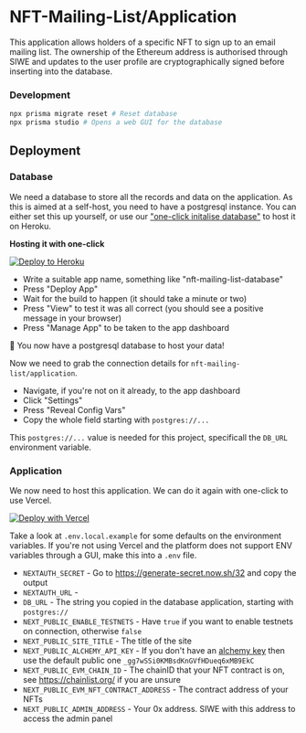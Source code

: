# NFT-Mailing-List/Application

This application allows holders of a specific NFT to sign up to an email mailing list. The ownership of the Ethereum address is authorised through SIWE and updates to the user profile are cryptographically signed before inserting into the database.

### Development

```bash
npx prisma migrate reset # Reset database
npx prisma studio # Opens a web GUI for the database
```

## Deployment

### Database

We need a database to store all the records and data on the application. As this is aimed at a self-host, you need to have a postgresql instance. You can either set this up yourself, or use our ["one-click initalise database"](https://github.com/nft-mailing-list/init-database-heroku) to host it on Heroku.

**Hosting it with one-click**

[![Deploy to Heroku](https://www.herokucdn.com/deploy/button.svg)](https://dashboard.heroku.com/new?template=https%3A%2F%2Fgithub.com%2Fnft-mailing-list%2Finit-database-heroku)

* Write a suitable app name, something like "nft-mailing-list-database"
* Press "Deploy App"
* Wait for the build to happen (it should take a minute or two)
* Press "View" to test it was all correct (you should see a positive message in your browser)
* Press "Manage App" to be taken to the app dashboard

🎉 You now have a postgresql database to host your data!

Now we need to grab the connection details for `nft-mailing-list/application`. 

* Navigate, if you're not on it already, to the app dashboard
* Click "Settings"
* Press "Reveal Config Vars"
* Copy the whole field starting with `postgres://...`

This `postgres://...` value is needed for this project, specificall the `DB_URL` environment variable.

### Application

We now need to host this application. We can do it again with one-click to use Vercel.

[![Deploy with Vercel](https://vercel.com/button)](https://vercel.com/new/clone?repository-url=https%3A%2F%2Fgithub.com%2Fnft-mailing-list%2Fapplication&env=NEXTAUTH_SECRET,NEXTAUTH_URL,DB_URL,NEXT_PUBLIC_ENABLE_TESTNETS,NEXT_PUBLIC_SITE_TITLE,NEXT_PUBLIC_ALCHEMY_API_KEY,NEXT_PUBLIC_EVM_CHAIN_ID,NEXT_PUBLIC_EVM_NFT_CONTRACT_ADDRESS,NEXT_PUBLIC_ADMIN_ADDRESS&build-command=vercel-build)

Take a look at `.env.local.example` for some defaults on the environment variables. If you're not using Vercel and the platform does not support ENV variables through a GUI, make this into a `.env` file.

* `NEXTAUTH_SECRET` - Go to https://generate-secret.now.sh/32 and copy the output
* `NEXTAUTH_URL` - 
* `DB_URL` - The string you copied in the database application, starting with `postgres://`
* `NEXT_PUBLIC_ENABLE_TESTNETS` - Have `true` if you want to enable testnets on connection, otherwise `false`
* `NEXT_PUBLIC_SITE_TITLE` - The title of the site
* `NEXT_PUBLIC_ALCHEMY_API_KEY` - If you don't have an [alchemy key](https://www.alchemy.com/) then use the default public one `_gg7wSSi0KMBsdKnGVfHDueq6xMB9EkC`
* `NEXT_PUBLIC_EVM_CHAIN_ID` - The chainID that your NFT contract is on, see https://chainlist.org/ if you are unsure
* `NEXT_PUBLIC_EVM_NFT_CONTRACT_ADDRESS` - The contract address of your NFTs
* `NEXT_PUBLIC_ADMIN_ADDRESS` - Your 0x address. SIWE with this address to access the admin panel